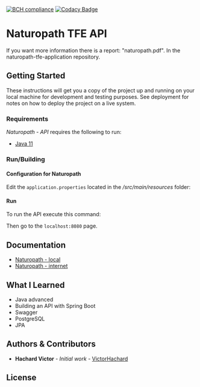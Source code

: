 [![BCH compliance](https://bettercodehub.com/edge/badge/VictorHachard/naturopath-tfe-api?branch=main)](https://bettercodehub.com/)
[![Codacy Badge](https://app.codacy.com/project/badge/Grade/7c426f8b413d4c43b8404a2b957af576)](https://www.codacy.com/gh/VictorHachard/naturopath-tfe-api/dashboard?utm_source=github.com&amp;utm_medium=referral&amp;utm_content=VictorHachard/naturopath-tfe-api&amp;utm_campaign=Badge_Grade)

# Naturopath TFE API

If you want more information there is a report: "naturopath.pdf". In the naturopath-tfe-application repository.

## Getting Started

These instructions will get you a copy of the project up and running on your local machine for development and testing purposes. See deployment for notes on how to deploy the project on a live system.

### Requirements

*Naturopath* - *API* requires the following to run:

-   [Java 11](https://www.java.com/en/)

### Run/Building

#### Configuration for Naturopath

Edit the `application.properties` located in the */src/main/resources* folder:

#### Run

To run the API execute this command:



Then go to the `localhost:8080` page.

## Documentation

-   [Naturopath - local](http://localhost:8080/swagger-ui/index.html)
-   [Naturopath - internet](https://api.naturopath.com/swagger-ui/index.html)

## What I Learned

-   Java advanced
-   Building an API with Spring Boot
-   Swagger
-   PostgreSQL
-   JPA

## Authors & Contributors

-   **Hachard Victor** - *Initial work* - [VictorHachard](https://github.com/VictorHachard)

## License
